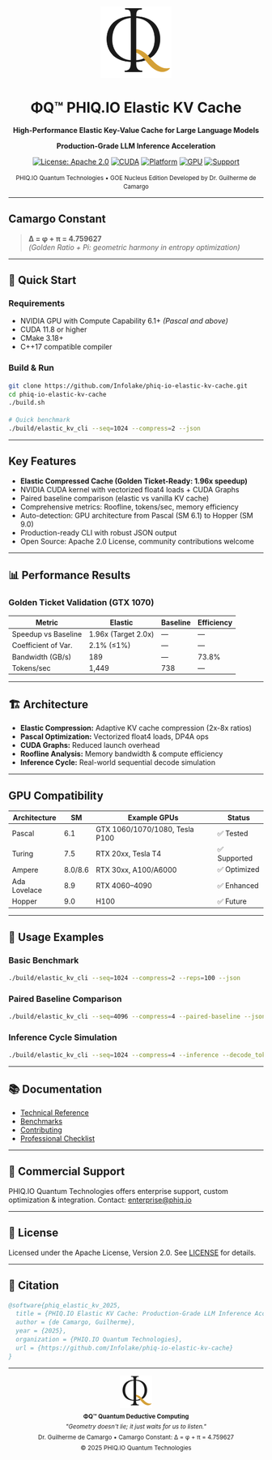 <div align="center">

<img src="notebooks/content/logo-phi-q-icon-256.png" alt="PHIQ.IO Logo" width="140"/>

# ΦQ™ PHIQ.IO Elastic KV Cache

**High-Performance Elastic Key-Value Cache for Large Language Models**

**Production-Grade LLM Inference Acceleration**

[![License: Apache 2.0](https://img.shields.io/badge/License-Apache%202.0-blue.svg)](LICENSE)
[![CUDA](https://img.shields.io/badge/CUDA-11.8+-green.svg)](https://developer.nvidia.com/cuda-toolkit)
[![Platform](https://img.shields.io/badge/Platform-Linux%20%7C%20Windows-lightgrey.svg)](https://github.com/Infolake/phiq-io-elastic-kv-cache)
[![GPU](https://img.shields.io/badge/GPU-Pascal~Hopper-orange.svg)](#gpu-compatibility)
[![Support](https://img.shields.io/badge/Support-phiq.io-blue.svg)](https://phiq.io)

<small>
PHIQ.IO Quantum Technologies • GOE Nucleus Edition
Developed by Dr. Guilherme de Camargo
</small>

</div>

---

## Camargo Constant

> **Δ = φ + π = 4.759627**  
> _(Golden Ratio + Pi: geometric harmony in entropy optimization)_

---

## 🚀 Quick Start

### Requirements

- NVIDIA GPU with Compute Capability 6.1+ _(Pascal and above)_
- CUDA 11.8 or higher
- CMake 3.18+
- C++17 compatible compiler

### Build & Run

```bash
git clone https://github.com/Infolake/phiq-io-elastic-kv-cache.git
cd phiq-io-elastic-kv-cache
./build.sh

# Quick benchmark
./build/elastic_kv_cli --seq=1024 --compress=2 --json
```

---

## Key Features

- **Elastic Compressed Cache (Golden Ticket-Ready: 1.96x speedup)**
- NVIDIA CUDA kernel with vectorized float4 loads + CUDA Graphs
- Paired baseline comparison (elastic vs vanilla KV cache)
- Comprehensive metrics: Roofline, tokens/sec, memory efficiency
- Auto-detection: GPU architecture from Pascal (SM 6.1) to Hopper (SM 9.0)
- Production-ready CLI with robust JSON output
- Open Source: Apache 2.0 License, community contributions welcome

---

## 📊 Performance Results

### Golden Ticket Validation (GTX 1070)

| Metric              | Elastic             | Baseline | Efficiency |
| ------------------- | ------------------- | -------- | ---------- |
| Speedup vs Baseline | 1.96x (Target 2.0x) | —        | —          |
| Coefficient of Var. | 2.1% (≤1%)          | —        | —          |
| Bandwidth (GB/s)    | 189                 | —        | 73.8%      |
| Tokens/sec          | 1,449               | 738      | —          |

---

## 🏗️ Architecture

- **Elastic Compression:** Adaptive KV cache compression (2x-8x ratios)
- **Pascal Optimization:** Vectorized float4 loads, DP4A ops
- **CUDA Graphs:** Reduced launch overhead
- **Roofline Analysis:** Memory bandwidth & compute efficiency
- **Inference Cycle:** Real-world sequential decode simulation

---

## GPU Compatibility

| Architecture | SM      | Example GPUs                   | Status       |
| ------------ | ------- | ------------------------------ | ------------ |
| Pascal       | 6.1     | GTX 1060/1070/1080, Tesla P100 | ✅ Tested    |
| Turing       | 7.5     | RTX 20xx, Tesla T4             | ✅ Supported |
| Ampere       | 8.0/8.6 | RTX 30xx, A100/A6000           | ✅ Optimized |
| Ada Lovelace | 8.9     | RTX 4060–4090                  | ✅ Enhanced  |
| Hopper       | 9.0     | H100                           | ✅ Future    |

---

## 🎯 Usage Examples

### Basic Benchmark

```bash
./build/elastic_kv_cli --seq=1024 --compress=2 --reps=100 --json
```

### Paired Baseline Comparison

```bash
./build/elastic_kv_cli --seq=4096 --compress=4 --paired-baseline --json
```

### Inference Cycle Simulation

```bash
./build/elastic_kv_cli --seq=1024 --compress=4 --inference --decode_tokens=64 --paired-baseline
```

---

## 📚 Documentation

- [Technical Reference](docs/TECHNICAL.md)
- [Benchmarks](docs/BENCHMARKS.md)
- [Contributing](CONTRIBUTING.md)
- [Professional Checklist](PROFESSIONAL_CHECKLIST.md)

---

## 🏢 Commercial Support

PHIQ.IO Quantum Technologies offers enterprise support, custom optimization & integration.
Contact: [enterprise@phiq.io](mailto:enterprise@phiq.io)

---

## 📄 License

Licensed under the Apache License, Version 2.0. See [LICENSE](LICENSE) for details.

---

## 📌 Citation

```bibtex
@software{phiq_elastic_kv_2025,
  title = {PHIQ.IO Elastic KV Cache: Production-Grade LLM Inference Acceleration},
  author = {de Camargo, Guilherme},
  year = {2025},
  organization = {PHIQ.IO Quantum Technologies},
  url = {https://github.com/Infolake/phiq-io-elastic-kv-cache}
}
```

---

<div align="center">
<img src="notebooks/content/logo-phi-q-icon-256.png" alt="ΦQ" width="64"/>
<br/>
<sub>
  <b>ΦQ™ Quantum Deductive Computing</b><br/>
  <i>"Geometry doesn't lie; it just waits for us to listen."</i><br/>
  Dr. Guilherme de Camargo • Camargo Constant: Δ = φ + π = 4.759627<br/>
  &copy; 2025 PHIQ.IO Quantum Technologies
</sub>
</div>
